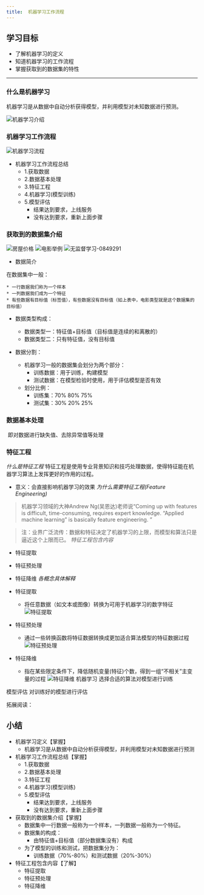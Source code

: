 ```yaml
---
title:  机器学习工作流程
---
```


## 学习目标
* 了解机器学习的定义
* 知道机器学习的工作流程
* 掌握获取到的数据集的特性

***


### 什么是机器学习
机器学习是从数据中自动分析获得模型，并利用模型对未知数据进行预测。

![机器学习介绍](/img/articial/机器学习介绍.png)

### 机器学习工作流程
![机器学习流程](/img/articial/机器学习流程.png)

* 机器学习工作流程总结
    * 1.获取数据
    * 2.数据基本处理
    * 3.特征工程
    * 4.机器学习(模型训练)
    * 5.模型评估
        * 结果达到要求，上线服务
        * 没有达到要求，重新上面步骤

### 获取到的数据集介绍
![房屋价格](/img/articial/房屋价格.png)
![电影举例](/img/articial/电影举例.png)
![无监督学习-0849291](/img/articial/无监督学习-0849291.png)

* 数据简介

在数据集中一般：

    * 一行数据我们称为一个样本
    * 一列数据我们成为一个特征
    * 有些数据有目标值（标签值），有些数据没有目标值（如上表中，电影类型就是这个数据集的目标值）
* 数据类型构成：

    * 数据类型一：特征值+目标值（目标值是连续的和离散的）
    * 数据类型二：只有特征值，没有目标值
* 数据分割：

    * 机器学习一般的数据集会划分为两个部分：
        * 训练数据：用于训练，构建模型
        * 测试数据：在模型检验时使用，用于评估模型是否有效
    * 划分比例：
        * 训练集：70% 80% 75%
        * 测试集：30% 20% 25%
### 数据基本处理
​ 即对数据进行缺失值、去除异常值等处理
### 特征工程
*什么是特征工程*
特征工程是使用专业背景知识和技巧处理数据，使得特征能在机器学习算法上发挥更好的作用的过程。

* 意义：会直接影响机器学习的效果
*为什么需要特征工程(Feature Engineering)*
> 机器学习领域的大神Andrew Ng(吴恩达)老师说“Coming up with features is difficult, time-consuming, requires expert knowledge. “Applied machine learning” is basically feature engineering. ”
  
>  注：业界广泛流传：数据和特征决定了机器学习的上限，而模型和算法只是逼近这个上限而已。
*特征工程包含内容*
* 特征提取
* 特征预处理
* 特征降维
*各概念具体解释*
* 特征提取
    * 将任意数据（如文本或图像）转换为可用于机器学习的数字特征
![特征提取](/img/articial/特征提取.png)

* 特征预处理
    * 通过一些转换函数将特征数据转换成更加适合算法模型的特征数据过程
![特征预处理](/img/articial/特征预处理.png)
* 特征降维
    * 指在某些限定条件下，降低随机变量(特征)个数，得到一组“不相关”主变量的过程
![特征降维](/img/articial/特征降维.png)
机器学习
选择合适的算法对模型进行训练

模型评估
对训练好的模型进行评估

拓展阅读：



## 小结
* 机器学习定义【掌握】
    * 机器学习是从数据中自动分析获得模型，并利用模型对未知数据进行预测
* 机器学习工作流程总结【掌握】
    * 1.获取数据
    * 2.数据基本处理
    * 3.特征工程
    * 4.机器学习(模型训练)
    * 5.模型评估
        * 结果达到要求，上线服务
        * 没有达到要求，重新上面步骤
* 获取到的数据集介绍【掌握】
    * 数据集中一行数据一般称为一个样本，一列数据一般称为一个特征。
    * 数据集的构成：
        * 由特征值+目标值（部分数据集没有）构成
    * 为了模型的训练和测试，把数据集分为：
        * 训练数据（70%-80%）和测试数据（20%-30%）
* 特征工程包含内容【了解】
    * 特征提取
    * 特征预处理
    * 特征降维
